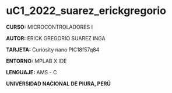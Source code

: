 # uC1_2022_suarez_erickgregorio

**CURSO:** MICROCONTROLADORES I

**AUTOR:** ERICK GREGORIO SUAREZ INGA

**TARJETA:** Curiosity nano PIC18f57q84

**ENTORNO:** MPLAB X IDE

**LENGUAJE:** AMS - C

**UNIVERSIDAD NACIONAL DE PIURA, PERÚ**
